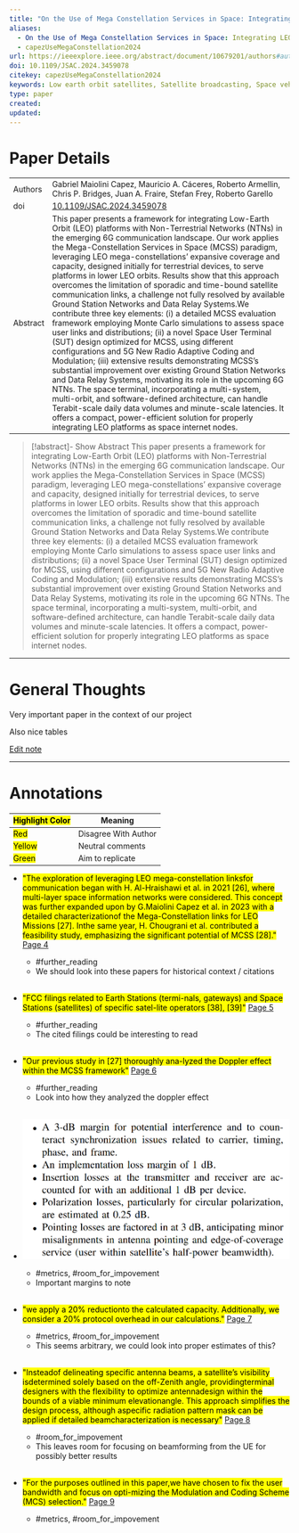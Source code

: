 ```yaml
---
title: "On the Use of Mega Constellation Services in Space: Integrating LEO Platforms into 6G Non-Terrestrial Networks"
aliases:
  - On the Use of Mega Constellation Services in Space: Integrating LEO Platforms into 6G Non-Terrestrial Networks
  - capezUseMegaConstellation2024
url: https://ieeexplore.ieee.org/abstract/document/10679201/authors#authors
doi: 10.1109/JSAC.2024.3459078
citekey: capezUseMegaConstellation2024
keywords: Low earth orbit satellites, Satellite broadcasting, Space vehicles, 6G, 6G mobile communication, Low-Earth Orbit Satellites, Mega Constellations, Non-Terrestrial Networks, Optical fiber communication, Orbits, Relays
type: paper
created:
updated:
---
```


# Paper Details
|          |                                                                                                                                                                                                                                                                                                                                                                                                                                                                                                                                                                                                                                                                                                                                                                                                                                                                                                                                                                                                                                                                                                                                                                                                                                                                                                                                                                                                         |
| -------- | ------------------------------------------------------------------------------------------------------------------------------------------------------------------------------------------------------------------------------------------------------------------------------------------------------------------------------------------------------------------------------------------------------------------------------------------------------------------------------------------------------------------------------------------------------------------------------------------------------------------------------------------------------------------------------------------------------------------------------------------------------------------------------------------------------------------------------------------------------------------------------------------------------------------------------------------------------------------------------------------------------------------------------------------------------------------------------------------------------------------------------------------------------------------------------------------------------------------------------------------------------------------------------------------------------------------------------------------------------------------------------------------------------- |
| Authors  | Gabriel Maiolini Capez, Mauricio A. Cáceres, Roberto Armellin, Chris P. Bridges, Juan A. Fraire, Stefan Frey, Roberto Garello                                                                                                                                                                                                                                                                                                                                                                                                                                                                                                                                                                                                                                                                                                                                                                                                                                                                                                                                                                                                                                                                                                                                                                                                                                                                           |
| doi      | [10.1109/JSAC.2024.3459078](https://doi.org/10.1109/JSAC.2024.3459078)                                                                                                                                                                                                                                                                                                                                                                                                                                                                                                                                                                                                                                                                                                                                                                                                                                                                                                                                                                                                                                                                                                                                                                                                                                                                                                                                  |
| Abstract | This paper presents a framework for integrating Low-Earth Orbit (LEO) platforms with Non-Terrestrial Networks (NTNs) in the emerging 6G communication landscape. Our work applies the Mega-Constellation Services in Space (MCSS) paradigm, leveraging LEO mega-constellations’ expansive coverage and capacity, designed initially for terrestrial devices, to serve platforms in lower LEO orbits. Results show that this approach overcomes the limitation of sporadic and time-bound satellite communication links, a challenge not fully resolved by available Ground Station Networks and Data Relay Systems.We contribute three key elements: (i) a detailed MCSS evaluation framework employing Monte Carlo simulations to assess space user links and distributions; (ii) a novel Space User Terminal (SUT) design optimized for MCSS, using different configurations and 5G New Radio Adaptive Coding and Modulation; (iii) extensive results demonstrating MCSS’s substantial improvement over existing Ground Station Networks and Data Relay Systems, motivating its role in the upcoming 6G NTNs. The space terminal, incorporating a multi-system, multi-orbit, and software-defined architecture, can handle Terabit-scale daily data volumes and minute-scale latencies. It offers a compact, power-efficient solution for properly integrating LEO platforms as space internet nodes. |
> [!abstract]- Show Abstract
> This paper presents a framework for integrating Low-Earth Orbit (LEO) platforms with Non-Terrestrial Networks (NTNs) in the emerging 6G communication landscape. Our work applies the Mega-Constellation Services in Space (MCSS) paradigm, leveraging LEO mega-constellations’ expansive coverage and capacity, designed initially for terrestrial devices, to serve platforms in lower LEO orbits. Results show that this approach overcomes the limitation of sporadic and time-bound satellite communication links, a challenge not fully resolved by available Ground Station Networks and Data Relay Systems.We contribute three key elements: (i) a detailed MCSS evaluation framework employing Monte Carlo simulations to assess space user links and distributions; (ii) a novel Space User Terminal (SUT) design optimized for MCSS, using different configurations and 5G New Radio Adaptive Coding and Modulation; (iii) extensive results demonstrating MCSS’s substantial improvement over existing Ground Station Networks and Data Relay Systems, motivating its role in the upcoming 6G NTNs. The space terminal, incorporating a multi-system, multi-orbit, and software-defined architecture, can handle Terabit-scale daily data volumes and minute-scale latencies. It offers a compact, power-efficient solution for properly integrating LEO platforms as space internet nodes.


---
# General Thoughts

Very important paper in the context of our project

Also nice tables

[Edit note](zotero://select/groups/5655478/items/AUMSHCV9)

---

# Annotations

| <mark class="hltr-grey"> Highlight Color</mark> | Meaning              |
| ----------------------------------------------- | -------------------- |
| <mark class="hltr-red">Red</mark>               | Disagree With Author |
| <mark class="hltr-yellow">Yellow</mark>         | Neutral comments     |
| <mark class="hltr-green">Green</mark>           | Aim to replicate     |

- <mark class="hltr-yellow">"The exploration of leveraging LEO mega-constellation linksfor communication began with H. Al-Hraishawi et al. in 2021 [26], where multi-layer space information networks were considered. This concept was further expanded upon by G.Maiolini Capez et al. in 2023 with a detailed characterizationof the Mega-Constellation links for LEO Missions [27]. Inthe same year, H. Chougrani et al. contributed a feasibility study, emphasizing the significant potential of MCSS [28]."</mark> [Page 4](zotero://open-pdf/groups/5655478/items/IH34KBC6?page=4&annotation=HRQ332RF)
	 - #further_reading
	 - We should look into these papers for historical context / citations
  <br>
- <mark class="hltr-yellow">"FCC filings related to Earth Stations (termi-nals, gateways) and Space Stations (satellites) of specific satel-lite operators [38], [39]"</mark> [Page 5](zotero://open-pdf/groups/5655478/items/IH34KBC6?page=5&annotation=AM49L6V4)
	 - #further_reading
	 - The cited filings could be interesting to read
  <br>
- <mark class="hltr-yellow">"Our previous study in [27] thoroughly ana-lyzed the Doppler effect within the MCSS framework"</mark> [Page 6](zotero://open-pdf/groups/5655478/items/IH34KBC6?page=6&annotation=MXZUNRGE)
	 - #further_reading
	 - Look into how they analyzed the doppler effect
  <br>
- ![](Attachments/zotero/capezUseMegaConstellation2024/capezUseMegaConstellation2024-7-x50-y604.png)
	 - #metrics, #room_for_impovement
	 - Important margins to note
  <br>
- <mark class="hltr-yellow">"we apply a 20% reductionto the calculated capacity. Additionally, we consider a 20% protocol overhead in our calculations."</mark> [Page 7](zotero://open-pdf/groups/5655478/items/IH34KBC6?page=7&annotation=PYMQCIPB)
	 - #metrics, #room_for_impovement
	 - This seems arbitrary, we could look into proper estimates of this?
  <br>
- <mark class="hltr-yellow">"Insteadof delineating specific antenna beams, a satellite’s visibility isdetermined solely based on the off-Zenith angle, providingterminal designers with the flexibility to optimize antennadesign within the bounds of a viable minimum elevationangle. This approach simplifies the design process, although aspecific radiation pattern mask can be applied if detailed beamcharacterization is necessary"</mark> [Page 8](zotero://open-pdf/groups/5655478/items/IH34KBC6?page=8&annotation=ASNZ2A2Z)
	 - #room_for_impovement
	 - This leaves room for focusing on beamforming from the UE for possibly better results
  <br>
- <mark class="hltr-yellow">"For the purposes outlined in this paper,we have chosen to fix the user bandwidth and focus on opti-mizing the Modulation and Coding Scheme (MCS) selection."</mark> [Page 9](zotero://open-pdf/groups/5655478/items/IH34KBC6?page=9&annotation=XY7C98X5)
	 - #metrics, #room_for_impovement

  <br>


